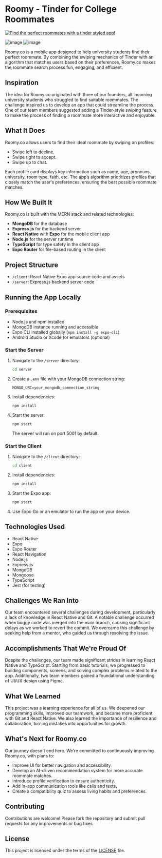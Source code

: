 # Roomy - Tinder for College Roommates

[![Find the perfect roommates with a tinder styled app!](https://ytcards.demolab.com/?id=4WEibEsgpv4&title=Find+the+perfect+roommates+with+a+tinder+styled+app!&lang=en&timestamp=1636628400&background_color=%230d1117&title_color=%23ffffff&stats_color=%23dedede&max_title_lines=1&width=500&border_radius=5&duration=436 "Find the perfect roommates with a tinder styled app!")](https://www.youtube.com/watch?v=4WEibEsgpv4)

![image](https://github.com/user-attachments/assets/e7205f2d-c2ef-4a6c-86fe-592e67881d14)
![image](https://github.com/user-attachments/assets/79f95982-3c1c-4a97-9003-bc88a2e74561)

Roomy.co is a mobile app designed to help university students find their perfect roommate. By combining the swiping mechanics of Tinder with an algorithm that matches users based on their preferences, Roomy.co makes the roommate search process fun, engaging, and efficient.

## Inspiration

The idea for Roomy.co originated with three of our founders, all incoming university students who struggled to find suitable roommates. The challenge inspired us to develop an app that could streamline the process. One of our team members suggested adding a Tinder-style swiping feature to make the process of finding a roommate more interactive and enjoyable.

## What It Does

Roomy.co allows users to find their ideal roommate by swiping on profiles:

- Swipe left to decline.
- Swipe right to accept.
- Swipe up to chat.

Each profile card displays key information such as name, age, pronouns, university, room type, faith, etc. The app’s algorithm prioritizes profiles that closely match the user's preferences, ensuring the best possible roommate matches.

## How We Built It

Roomy.co is built with the MERN stack and related technologies:

- **MongoDB** for the database
- **Express.js** for the backend server
- **React Native** with **Expo** for the mobile client app
- **Node.js** for the server runtime
- **TypeScript** for type safety in the client app
- **Expo Router** for file-based routing in the client

## Project Structure

- `/client`: React Native Expo app source code and assets
- `/server`: Express.js backend server code

## Running the App Locally

### Prerequisites

- Node.js and npm installed
- MongoDB instance running and accessible
- Expo CLI installed globally (`npm install -g expo-cli`)
- Android Studio or Xcode for emulators (optional)

### Start the Server

1. Navigate to the `/server` directory:
   ```bash
   cd server
   ```
2. Create a `.env` file with your MongoDB connection string:
   ```
   MONGO_URI=your_mongodb_connection_string
   ```
3. Install dependencies:
   ```bash
   npm install
   ```
4. Start the server:
   ```bash
   npm start
   ```
   The server will run on port 5001 by default.

### Start the Client

1. Navigate to the `/client` directory:
   ```bash
   cd client
   ```
2. Install dependencies:
   ```bash
   npm install
   ```
3. Start the Expo app:
   ```bash
   npm start
   ```
4. Use Expo Go or an emulator to run the app on your device.

## Technologies Used

- React Native
- Expo
- Expo Router
- React Navigation
- Node.js
- Express.js
- MongoDB
- Mongoose
- TypeScript
- Jest (for testing)

## Challenges We Ran Into

Our team encountered several challenges during development, particularly a lack of knowledge in React Native and Git. A notable challenge occurred when buggy code was merged into the main branch, causing significant delays as we worked to revert the commit. We overcame this challenge by seeking help from a mentor, who guided us through resolving the issue.

## Accomplishments That We're Proud Of

Despite the challenges, our team made significant strides in learning React Native and TypeScript. Starting from basic tutorials, we progressed to building components, screens, and solving complex problems related to the app. Additionally, two team members gained a foundational understanding of UI/UX design using Figma.

## What We Learned

This project was a learning experience for all of us. We deepened our programming skills, improved our teamwork, and became more proficient with Git and React Native. We also learned the importance of resilience and collaboration, turning mistakes into opportunities for growth.

## What's Next for Roomy.co

Our journey doesn't end here. We're committed to continuously improving Roomy.co, with plans to:

- Improve UI for better navigation and accessibility.
- Develop an AI-driven recommendation system for more accurate roommate matches.
- Introduce profile verification to ensure authenticity.
- Add in-app communication tools like calls and texts.
- Create a compatibility quiz to assess living habits and preferences.

## Contributing

Contributions are welcome! Please fork the repository and submit pull requests for any improvements or bug fixes.

## License

This project is licensed under the terms of the [LICENSE](LICENSE) file.
